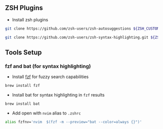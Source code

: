 ## ZSH Plugins

*  Install zsh plugins

```sh
git clone https://github.com/zsh-users/zsh-autosuggestions ${ZSH_CUSTOM:-~/.oh-my-zsh/custom}/plugins/zsh-autosuggestions

git clone https://github.com/zsh-users/zsh-syntax-highlighting.git ${ZSH_CUSTOM:-~/.oh-my-zsh/custom}/plugins/zsh-syntax-highlighting
```

## Tools Setup

### fzf and bat (for syntax highlighting)

* Install [fzf](https://github.com/junegunn/fzf) for fuzzy search capabilities

```sh
brew install fzf
```

* Install bat for syntax highlighting in `fzf` results

```sh
brew install bat
```

* Add open with `nvim` alias to `.zshrc`

```sh
alias fzfnv='nvim  $(fzf -m --preview="bat --color=always {}")'
```
